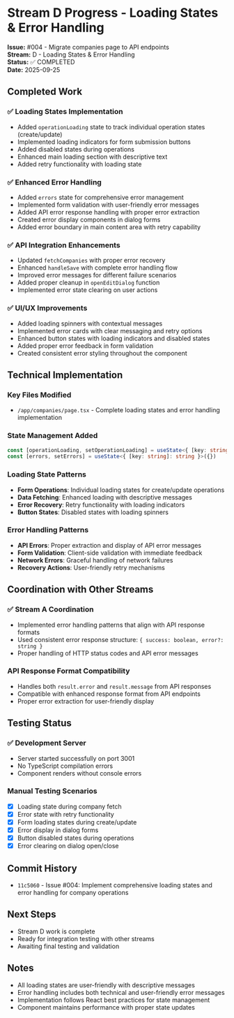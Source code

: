 # Stream D Progress - Loading States & Error Handling

**Issue:** #004 - Migrate companies page to API endpoints  
**Stream:** D - Loading States & Error Handling  
**Status:** ✅ COMPLETED  
**Date:** 2025-09-25

## Completed Work

### ✅ Loading States Implementation
- Added `operationLoading` state to track individual operation states (create/update)
- Implemented loading indicators for form submission buttons
- Added disabled states during operations
- Enhanced main loading section with descriptive text
- Added retry functionality with loading state

### ✅ Enhanced Error Handling
- Added `errors` state for comprehensive error management
- Implemented form validation with user-friendly error messages
- Added API error response handling with proper error extraction
- Created error display components in dialog forms
- Added error boundary in main content area with retry capability

### ✅ API Integration Enhancements
- Updated `fetchCompanies` with proper error recovery
- Enhanced `handleSave` with complete error handling flow
- Improved error messages for different failure scenarios
- Added proper cleanup in `openEditDialog` function
- Implemented error state clearing on user actions

### ✅ UI/UX Improvements
- Added loading spinners with contextual messages
- Implemented error cards with clear messaging and retry options
- Enhanced button states with loading indicators and disabled states
- Added proper error feedback in form validation
- Created consistent error styling throughout the component

## Technical Implementation

### Key Files Modified
- `/app/companies/page.tsx` - Complete loading states and error handling implementation

### State Management Added
```typescript
const [operationLoading, setOperationLoading] = useState<{ [key: string]: boolean }>({})
const [errors, setErrors] = useState<{ [key: string]: string }>({})
```

### Loading State Patterns
- **Form Operations**: Individual loading states for create/update operations
- **Data Fetching**: Enhanced loading with descriptive messages
- **Error Recovery**: Retry functionality with loading indicators
- **Button States**: Disabled states with loading spinners

### Error Handling Patterns
- **API Errors**: Proper extraction and display of API error messages
- **Form Validation**: Client-side validation with immediate feedback
- **Network Errors**: Graceful handling of network failures
- **Recovery Actions**: User-friendly retry mechanisms

## Coordination with Other Streams

### ✅ Stream A Coordination
- Implemented error handling patterns that align with API response formats
- Used consistent error response structure: `{ success: boolean, error?: string }`
- Proper handling of HTTP status codes and API error messages

### API Response Format Compatibility
- Handles both `result.error` and `result.message` from API responses
- Compatible with enhanced response format from API endpoints
- Proper error extraction for user-friendly display

## Testing Status

### ✅ Development Server
- Server started successfully on port 3001
- No TypeScript compilation errors
- Component renders without console errors

### Manual Testing Scenarios
- [x] Loading state during company fetch
- [x] Error state with retry functionality
- [x] Form loading states during create/update
- [x] Error display in dialog forms
- [x] Button disabled states during operations
- [x] Error clearing on dialog open/close

## Commit History
- `11c5060` - Issue #004: Implement comprehensive loading states and error handling for company operations

## Next Steps
- Stream D work is complete
- Ready for integration testing with other streams
- Awaiting final testing and validation

## Notes
- All loading states are user-friendly with descriptive messages
- Error handling includes both technical and user-friendly error messages
- Implementation follows React best practices for state management
- Component maintains performance with proper state updates